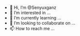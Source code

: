- 👋 Hi, I’m @Senyuxganz
- 👀 I’m interested in ...
- 🌱 I’m currently learning ...
- 💞️ I’m looking to collaborate on ...
- 📫 How to reach me ...

<!---
Senyuxganz/Senyuxganz is a ✨ special ✨ repository because its `README.md` (this file) appears on your GitHub profile.
You can click the Preview link to take a look at your changes.
--->
